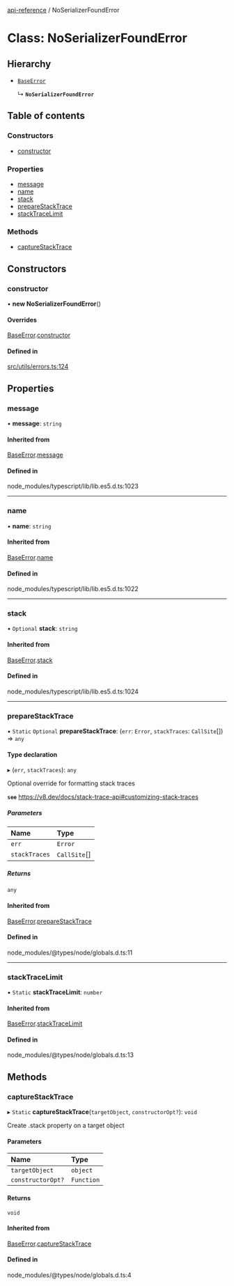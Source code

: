 [api-reference](../README.md) / NoSerializerFoundError

# Class: NoSerializerFoundError

## Hierarchy

- [`BaseError`](BaseError.md)

  ↳ **`NoSerializerFoundError`**

## Table of contents

### Constructors

- [constructor](NoSerializerFoundError.md#constructor)

### Properties

- [message](NoSerializerFoundError.md#message)
- [name](NoSerializerFoundError.md#name)
- [stack](NoSerializerFoundError.md#stack)
- [prepareStackTrace](NoSerializerFoundError.md#preparestacktrace)
- [stackTraceLimit](NoSerializerFoundError.md#stacktracelimit)

### Methods

- [captureStackTrace](NoSerializerFoundError.md#capturestacktrace)

## Constructors

### constructor

• **new NoSerializerFoundError**()

#### Overrides

[BaseError](BaseError.md).[constructor](BaseError.md#constructor)

#### Defined in

[src/utils/errors.ts:124](https://github.com/unicorndomaingr/aepp-sdk-js-ts/blob/e06cc9f0/src/utils/errors.ts#L124)

## Properties

### message

• **message**: `string`

#### Inherited from

[BaseError](BaseError.md).[message](BaseError.md#message)

#### Defined in

node_modules/typescript/lib/lib.es5.d.ts:1023

___

### name

• **name**: `string`

#### Inherited from

[BaseError](BaseError.md).[name](BaseError.md#name)

#### Defined in

node_modules/typescript/lib/lib.es5.d.ts:1022

___

### stack

• `Optional` **stack**: `string`

#### Inherited from

[BaseError](BaseError.md).[stack](BaseError.md#stack)

#### Defined in

node_modules/typescript/lib/lib.es5.d.ts:1024

___

### prepareStackTrace

▪ `Static` `Optional` **prepareStackTrace**: (`err`: `Error`, `stackTraces`: `CallSite`[]) => `any`

#### Type declaration

▸ (`err`, `stackTraces`): `any`

Optional override for formatting stack traces

**`see`** https://v8.dev/docs/stack-trace-api#customizing-stack-traces

##### Parameters

| Name | Type |
| :------ | :------ |
| `err` | `Error` |
| `stackTraces` | `CallSite`[] |

##### Returns

`any`

#### Inherited from

[BaseError](BaseError.md).[prepareStackTrace](BaseError.md#preparestacktrace)

#### Defined in

node_modules/@types/node/globals.d.ts:11

___

### stackTraceLimit

▪ `Static` **stackTraceLimit**: `number`

#### Inherited from

[BaseError](BaseError.md).[stackTraceLimit](BaseError.md#stacktracelimit)

#### Defined in

node_modules/@types/node/globals.d.ts:13

## Methods

### captureStackTrace

▸ `Static` **captureStackTrace**(`targetObject`, `constructorOpt?`): `void`

Create .stack property on a target object

#### Parameters

| Name | Type |
| :------ | :------ |
| `targetObject` | `object` |
| `constructorOpt?` | `Function` |

#### Returns

`void`

#### Inherited from

[BaseError](BaseError.md).[captureStackTrace](BaseError.md#capturestacktrace)

#### Defined in

node_modules/@types/node/globals.d.ts:4
